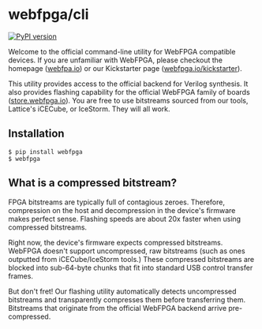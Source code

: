# webfpga/cli
[![PyPI version](https://badge.fury.io/py/webfpga.svg)](https://badge.fury.io/py/webfpga)

Welcome to the official command-line utility for WebFPGA compatible devices.
If you are unfamiliar with WebFPGA, please checkout the homepage
([webfpa.io](https://webfpga.io)) or our Kickstarter page
([webfpga.io/kickstarter](https://webfpga.io/kickstarter)).

This utility provides access to the official backend for Verilog synthesis.
It also provides flashing capability for the official WebFPGA family of
boards ([store.webfpga.io](https://store.webfpga.io)). You are free to use
bitstreams sourced from our tools, Lattice's iCECube, or IceStorm. They
will all work.

## Installation
```console
$ pip install webfpga
$ webfpga
```

## 

## What is a compressed bitstream?

FPGA bitstreams are typically full of contagious zeroes. Therefore,
compression on the host and decompression in the device's firmware
makes perfect sense. Flashing speeds are about 20x faster when using
compressed bitstreams.

Right now, the device's firmware expects compressed bitstreams. WebFPGA
doesn't support uncompressed, raw bitstreams (such as ones outputted
from iCECube/IceStorm tools.) These compressed bitstreams are blocked
into sub-64-byte chunks that fit into standard USB control transfer frames.

But don't fret! Our flashing utility automatically detects uncompressed
bitstreams and transparently compresses them before transferring them.
Bitstreams that originate from the official WebFPGA backend arrive
pre-compressed.
